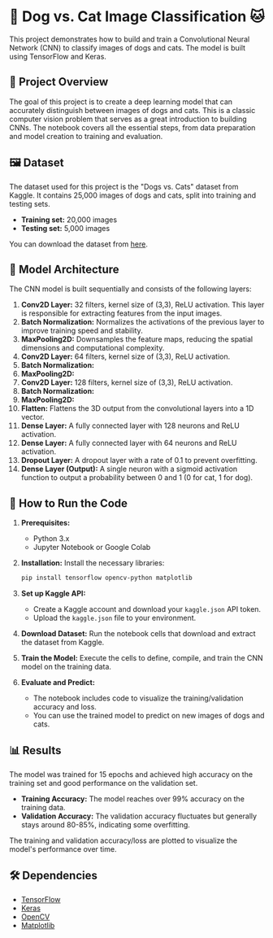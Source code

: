 # 🐶 Dog vs. Cat Image Classification 🐱

This project demonstrates how to build and train a Convolutional Neural Network (CNN) to classify images of dogs and cats. The model is built using TensorFlow and Keras.

## 📝 Project Overview

The goal of this project is to create a deep learning model that can accurately distinguish between images of dogs and cats. This is a classic computer vision problem that serves as a great introduction to building CNNs. The notebook covers all the essential steps, from data preparation and model creation to training and evaluation.

## 🖼️ Dataset

The dataset used for this project is the "Dogs vs. Cats" dataset from Kaggle. It contains 25,000 images of dogs and cats, split into training and testing sets.

* **Training set:** 20,000 images
* **Testing set:** 5,000 images

You can download the dataset from [here](https://www.kaggle.com/datasets/salader/dogs-vs-cats).

## 🧠 Model Architecture

The CNN model is built sequentially and consists of the following layers:

1.  **Conv2D Layer:** 32 filters, kernel size of (3,3), ReLU activation. This layer is responsible for extracting features from the input images.
2.  **Batch Normalization:** Normalizes the activations of the previous layer to improve training speed and stability.
3.  **MaxPooling2D:** Downsamples the feature maps, reducing the spatial dimensions and computational complexity.
4.  **Conv2D Layer:** 64 filters, kernel size of (3,3), ReLU activation.
5.  **Batch Normalization:**
6.  **MaxPooling2D:**
7.  **Conv2D Layer:** 128 filters, kernel size of (3,3), ReLU activation.
8.  **Batch Normalization:**
9.  **MaxPooling2D:**
10. **Flatten:** Flattens the 3D output from the convolutional layers into a 1D vector.
11. **Dense Layer:** A fully connected layer with 128 neurons and ReLU activation.
12. **Dense Layer:** A fully connected layer with 64 neurons and ReLU activation.
13. **Dropout Layer:** A dropout layer with a rate of 0.1 to prevent overfitting.
14. **Dense Layer (Output):** A single neuron with a sigmoid activation function to output a probability between 0 and 1 (0 for cat, 1 for dog).

## 🚀 How to Run the Code

1.  **Prerequisites:**
    * Python 3.x
    * Jupyter Notebook or Google Colab

2.  **Installation:**
    Install the necessary libraries:
    ```bash
    pip install tensorflow opencv-python matplotlib
    ```

3.  **Set up Kaggle API:**
    * Create a Kaggle account and download your `kaggle.json` API token.
    * Upload the `kaggle.json` file to your environment.

4.  **Download Dataset:**
    Run the notebook cells that download and extract the dataset from Kaggle.

5.  **Train the Model:**
    Execute the cells to define, compile, and train the CNN model on the training data.

6.  **Evaluate and Predict:**
    * The notebook includes code to visualize the training/validation accuracy and loss.
    * You can use the trained model to predict on new images of dogs and cats.

## 📊 Results

The model was trained for 15 epochs and achieved high accuracy on the training set and good performance on the validation set.

* **Training Accuracy:** The model reaches over 99% accuracy on the training data.
* **Validation Accuracy:** The validation accuracy fluctuates but generally stays around 80-85%, indicating some overfitting.

The training and validation accuracy/loss are plotted to visualize the model's performance over time.

## 🛠️ Dependencies

* [TensorFlow](https://www.tensorflow.org/)
* [Keras](https://keras.io/)
* [OpenCV](https://opencv.org/)
* [Matplotlib](https://matplotlib.org/)

